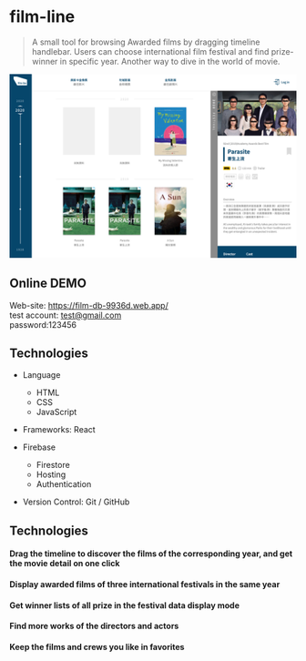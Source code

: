 # film-line
> A small tool for browsing Awarded films by dragging timeline handlebar. Users can choose international film festival and find prize-winner in specific year. Another way to dive in the world of movie.


![main-image](/film-line/index.png)

## Online DEMO
Web-site: https://film-db-9936d.web.app/ <br>
test account: test@gmail.com <br>
password:123456

## Technologies

- Language
  - HTML
  - CSS
  - JavaScript
  
- Frameworks: React
- Firebase
  - Firestore
  - Hosting
  - Authentication
  
- Version Control: Git / GitHub

## Technologies
#### Drag the timeline to discover the films of the corresponding year, and get the movie detail on one click


#### Display awarded films of three international festivals in the same year


#### Get winner lists of all prize in the festival data display mode

#### Find more works of the directors and actors 

#### Keep the films and crews you like in favorites



